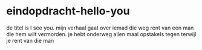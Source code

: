 # eindopdracht-hello-you
de titel is I see you.
mijn verhaal gaat over iemad die weg rent van een man die hem wilt vermorden.
je hebt onderweg allen maal opstakels tegen terwijl je rent van die man
 

